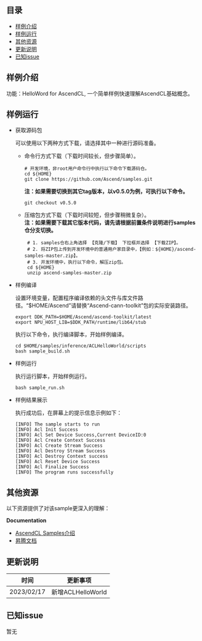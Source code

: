 ## 目录

  - [样例介绍](#样例介绍)
  - [样例运行](#样例运行)
  - [其他资源](#其他资源)
  - [更新说明](#更新说明)
  - [已知issue](#已知issue)
    
## 样例介绍

功能：HelloWord for AscendCL, 一个简单样例快速理解AscendCL基础概念。  

## 样例运行
  - 获取源码包
    
    可以使用以下两种方式下载，请选择其中一种进行源码准备。

    - 命令行方式下载（下载时间较长，但步骤简单）。

       ```    
       # 开发环境，非root用户命令行中执行以下命令下载源码仓。    
       cd ${HOME}     
       git clone https://github.com/Ascend/samples.git
       ```
       **注：如果需要切换到其它tag版本，以v0.5.0为例，可执行以下命令。**
       ```
       git checkout v0.5.0
       ```   
    - 压缩包方式下载（下载时间较短，但步骤稍微复杂）。   
       **注：如果需要下载其它版本代码，请先请根据前置条件说明进行samples仓分支切换。**   
       ``` 
        # 1. samples仓右上角选择 【克隆/下载】 下拉框并选择 【下载ZIP】。    
        # 2. 将ZIP包上传到开发环境中的普通用户家目录中，【例如：${HOME}/ascend-samples-master.zip】。     
        # 3. 开发环境中，执行以下命令，解压zip包。     
        cd ${HOME}    
        unzip ascend-samples-master.zip
        ```

  - 样例编译

    设置环境变量，配置程序编译依赖的头文件与库文件路径。“$HOME/Ascend”请替换“Ascend-cann-toolkit”包的实际安装路径。
    ```
    export DDK_PATH=$HOME/Ascend/ascend-toolkit/latest
    export NPU_HOST_LIB=$DDK_PATH/runtime/lib64/stub 
    ```

    执行以下命令，执行编译脚本，开始样例编译。
    ```
    cd $HOME/samples/inference/ACLHelloWorld/scripts
    bash sample_build.sh
    ```

  - 样例运行
    
    执行运行脚本，开始样例运行。
    ```
    bash sample_run.sh
    ```
  - 样例结果展示
    
    执行成功后，在屏幕上的提示信息示例如下：

    ```
    [INFO] The sample starts to run
    [INFO] Acl Init Success
    [INFO] Acl Set Device Success,Current DeviceID:0
    [INFO] Acl Create Context Success
    [INFO] Acl Create Stream Success
    [INFO] Acl Destroy Stream Success
    [INFO] Acl Destroy Context success
    [INFO] Acl Reset Device Success
    [INFO] Acl Finalize Success
    [INFO] The program runs successfully

    ```

## 其他资源

以下资源提供了对该sample更深入的理解：

**Documentation**
- [AscendCL Samples介绍](../README_CN.md)
- [昇腾文档](https://www.hiascend.com/document?tag=community-developer)

## 更新说明
  | 时间 | 更新事项 |
|----|------|
| 2023/02/17 | 新增ACLHelloWorld |
  

## 已知issue

  暂无
